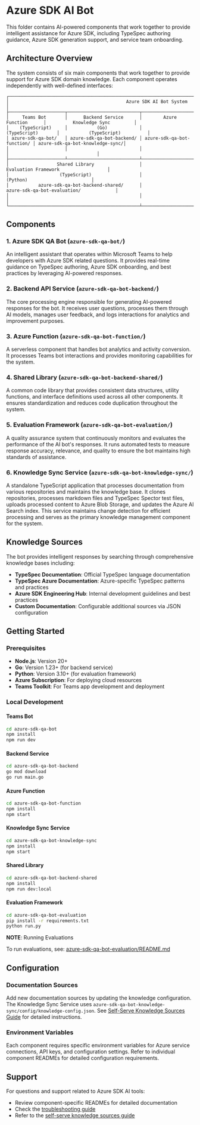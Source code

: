 # Azure SDK AI Bot

This folder contains AI-powered components that work together to provide intelligent assistance for Azure SDK, including TypeSpec authoring guidance, Azure SDK generation support, and service team onboarding.

## Architecture Overview

The system consists of six main components that work together to provide support for Azure SDK domain knowledge. Each component operates independently with well-defined interfaces:

```text
┌────────────────────────────────────────────────────────────────────────────────────────────────────────────────┐
│                                            Azure SDK AI Bot System                                             │
├─────────────────────┬───────────────────────────┬────────────────────────────┬─────────────────────────────────┤
│     Teams Bot       │      Backend Service      │        Azure Function      │          Knowledge Sync         │
│    (TypeScript)     │           (Go)            │         (TypeScript)       │           (TypeScript)          │
│ azure-sdk-qa-bot/   │ azure-sdk-qa-bot-backend/ │ azure-sdk-qa-bot-function/ │ azure-sdk-qa-bot-knowledge-sync/│
│                     │                           │                            │                                 │
├─────────────────────┴───────────────────────────┴────────────────────────────┴─────────────────────────────────┤
│                  Shared Library                 │                        Evaluation Framework                  │
│                   (TypeScript)                  │                              (Python)                        │
│           azure-sdk-qa-bot-backend-shared/      │                     azure-sdk-qa-bot-evaluation/             │
│                                                 │                                                              │
└─────────────────────────────────────────────────┴──────────────────────────────────────────────────────────────┘
```

## Components

### 1. Azure SDK QA Bot (`azure-sdk-qa-bot/`)

An intelligent assistant that operates within Microsoft Teams to help developers with Azure SDK related questions. It provides real-time guidance on TypeSpec authoring, Azure SDK onboarding, and best practices by leveraging AI-powered responses.

### 2. Backend API Service (`azure-sdk-qa-bot-backend/`)

The core processing engine responsible for generating AI-powered responses for the bot. It receives user questions, processes them through AI models, manages user feedback, and logs interactions for analytics and improvement purposes.

### 3. Azure Function (`azure-sdk-qa-bot-function/`)

A serverless component that handles bot analytics and activity conversion. It processes Teams bot interactions and provides monitoring capabilities for the system.

### 4. Shared Library (`azure-sdk-qa-bot-backend-shared/`)

A common code library that provides consistent data structures, utility functions, and interface definitions used across all other components. It ensures standardization and reduces code duplication throughout the system.

### 5. Evaluation Framework (`azure-sdk-qa-bot-evaluation/`)

A quality assurance system that continuously monitors and evaluates the performance of the AI bot's responses. It runs automated tests to measure response accuracy, relevance, and quality to ensure the bot maintains high standards of assistance.

### 6. Knowledge Sync Service (`azure-sdk-qa-bot-knowledge-sync/`)

A standalone TypeScript application that processes documentation from various repositories and maintains the knowledge base. It clones repositories, processes markdown files and TypeSpec Spector test files, uploads processed content to Azure Blob Storage, and updates the Azure AI Search index. This service maintains change detection for efficient processing and serves as the primary knowledge management component for the system.

## Knowledge Sources

The bot provides intelligent responses by searching through comprehensive knowledge bases including:

- **TypeSpec Documentation**: Official TypeSpec language documentation
- **TypeSpec Azure Documentation**: Azure-specific TypeSpec patterns and practices
- **Azure SDK Engineering Hub**: Internal development guidelines and best practices
- **Custom Documentation**: Configurable additional sources via JSON configuration

## Getting Started

### Prerequisites

- **Node.js**: Version 20+
- **Go**: Version 1.23+ (for backend service)
- **Python**: Version 3.10+ (for evaluation framework)
- **Azure Subscription**: For deploying cloud resources
- **Teams Toolkit**: For Teams app development and deployment

### Local Development

#### Teams Bot

```bash
cd azure-sdk-qa-bot
npm install
npm run dev
```

#### Backend Service

```bash
cd azure-sdk-qa-bot-backend
go mod download
go run main.go
```

#### Azure Function

```bash
cd azure-sdk-qa-bot-function
npm install
npm start
```

#### Knowledge Sync Service

```bash
cd azure-sdk-qa-bot-knowledge-sync
npm install
npm start
```

#### Shared Library

```bash
cd azure-sdk-qa-bot-backend-shared
npm install
npm run dev:local
```

#### Evaluation Framework

```bash
cd azure-sdk-qa-bot-evaluation
pip install -r requirements.txt
python run.py
```

**NOTE**: Running Evaluations

To run evaluations, see: [azure-sdk-qa-bot-evaluation/README.md](./azure-sdk-qa-bot-evaluation/README.md)

## Configuration

### Documentation Sources

Add new documentation sources by updating the knowledge configuration. The Knowledge Sync Service uses `azure-sdk-qa-bot-knowledge-sync/config/knowledge-config.json`. See [Self-Serve Knowledge Sources Guide](docs/SELF_SERVE_ADD_KNOWLEDGE_SOURCES.md) for detailed instructions.

### Environment Variables

Each component requires specific environment variables for Azure service connections, API keys, and configuration settings. Refer to individual component READMEs for detailed configuration requirements.

## Support

For questions and support related to Azure SDK AI tools:

- Review component-specific READMEs for detailed documentation
- Check the [troubleshooting guide](azure-sdk-qa-bot-backend/TROUBLE_SHOOTING.md)
- Refer to the [self-serve knowledge sources guide](docs/SELF_SERVE_ADD_KNOWLEDGE_SOURCES.md)
